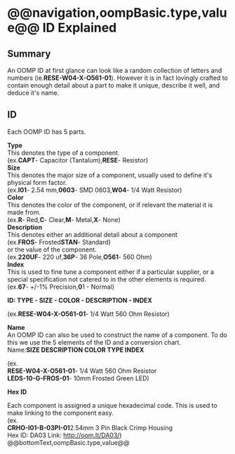 @@navigation,oompBasic.type,value@@
ID Explained   
====================
Summary   
----------------------------------------- 
An OOMP ID at first glance can look like a random collection of letters and numbers (ie.<b>RESE-W04-X-O561-01</b>). However it is in fact lovingly crafted to contain enough detail about a part to make it unique, describe it well, and deduce it's name.     

ID    
--------------------------
Each OOMP ID has 5 parts.    

__Type__   
This denotes the type of a component.      
(ex.<b>CAPT</b>- Capacitor (Tantalum),<b>RESE</b>- Resistor)    
__Size__   
This denotes the major size of a component, usually used to define it's physical form factor.    
(ex.<b>I01</b>- 2.54 mm,<b>0603</b>- SMD 0603,<b>W04</b>- 1/4 Watt Resistor)   
__Color__    
This denotes the color of the component, or if relevant the material it is made from.     
(ex.<b>R</b>- Red,<b>C</b>- Clear,<b>M</b>- Metal,<b>X</b>- None)    
__Description__    
This denotes either an additional detail about a component     
(ex.<b>FROS</b>- Frosted<b>STAN</b>- Standard)    
or the value of the component.     
(ex.<b>220UF</b>- 220 uf,<b>36P</b>- 36 Pole,<b>O561</b>- 560 Ohm)    
__Index__   
This is used to fine tune a component either if a particular supplier, or a special specification not catered to in the other elements is required.    
(ex.<b>67</b>- +/-1% Precision,<b>0</b>1 - Normal)    
    
<b>ID: TYPE - SIZE - COLOR - DESCRIPTION - INDEX</b>    
   
(ex.<b>RESE-W04-X-O561-01</b>- 1/4 Watt 560 Ohm Resistor)   
   
__Name__    
An OOMP ID can also be used to construct the name of a component. To do this we use the 5 elements of the ID and a conversion chart.     
Name:<b>SIZE DESCRIPTION COLOR TYPE INDEX</b>   
   
(ex.    
<b>RESE-W04-X-O561-01</b>- 1/4 Watt 560 Ohm Resistor    
<b>LEDS-10-G-FROS-01</b>- 10mm Frosted Green LED)   
   
__Hex ID__   
   
Each component is assigned a unique hexadecimal code. This is used to make linking to the component easy.    
(ex.    
<b>CRHO-I01-B-03PI-01</b>2.54mm 3 Pin Black Crimp Housing   
Hex ID: DA03 Link: http://oom.lt/DA03/)   
@@bottomText,oompBasic.type,value@@   
